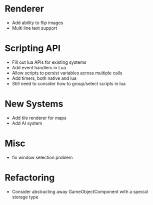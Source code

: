 # Renderer
* Add ability to flip images
* Multi line text support

# Scripting API
* Fill out lua APIs for existing systems
* Add event handlers in Lua
* Allow scripts to persist variables across multiple calls
* Add timers, both native and lua
* Still need to consider how to group/select scripts in lua

# New Systems
* Add tile renderer for maps
* Add AI system

# Misc
* fix window selection problem

# Refactoring
* Consider abstracting away GameObjectComponent with a special storage type
